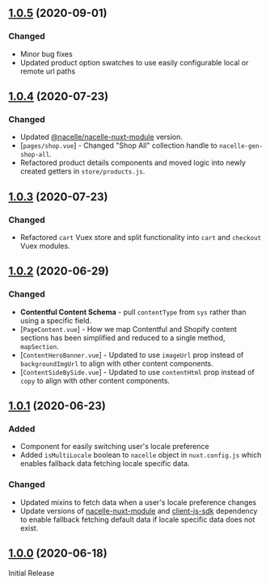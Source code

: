 ## [1.0.5](https://github.com/getnacelle/nacelle-nuxt-starter/compare/v1.0.1...v1.0.5) (2020-09-01)

### Changed

- Minor bug fixes
- Updated product option swatches to use easily configurable local or remote url paths

## [1.0.4](https://github.com/getnacelle/nacelle-nuxt-starter/compare/v1.0.1...v1.0.4) (2020-07-23)

### Changed

- Updated [@nacelle/nacelle-nuxt-module](https://www.npmjs.com/package/@nacelle/nacelle-nuxt-module) version.
- [`pages/shop.vue`] - Changed "Shop All" collection handle to `nacelle-gen-shop-all`.
- Refactored product details components and moved logic into newly created getters in `store/products.js`.

## [1.0.3](https://github.com/getnacelle/nacelle-nuxt-starter/compare/v1.0.1...v1.0.3) (2020-07-23)

### Changed

- Refactored `cart` Vuex store and split functionality into `cart` and `checkout` Vuex modules.

## [1.0.2](https://github.com/getnacelle/nacelle-nuxt-starter/compare/v1.0.1...v1.0.2) (2020-06-29)

### Changed

- **Contentful Content Schema** - pull `contentType` from `sys` rather than using a specific field.
- [`PageContent.vue`] - How we map Contentful and Shopify content sections has been simplified and reduced to a single method, `mapSection`.
- [`ContentHeroBanner.vue`] - Updated to use `imageUrl` prop instead of `backgroundImgUrl` to align with other content components.
- [`ContentSideBySide.vue`] - Updated to use `contentHtml` prop instead of `copy` to align with other content components.

## [1.0.1](https://github.com/getnacelle/nacelle-nuxt-starter/compare/v1.0.0...v1.0.1) (2020-06-23)

### Added

- Component for easily switching user's locale preference
- Added `isMultiLocale` boolean to `nacelle` object in `nuxt.config.js` which enables fallback data fetching locale specific data.

### Changed

- Updated mixins to fetch data when a user's locale preference changes
- Update versions of [nacelle-nuxt-module](https://www.npmjs.com/package/@nacelle/nacelle-nuxt-module) and [client-js-sdk](https://www.npmjs.com/package/@nacelle/client-js-sdk) dependency to enable fallback fetching default data if locale specific data does not exist.

## [1.0.0](https://github.com/getnacelle/nacelle-nuxt-starter/compare/v1.0.0...v1.0.0) (2020-06-18)

Initial Release

